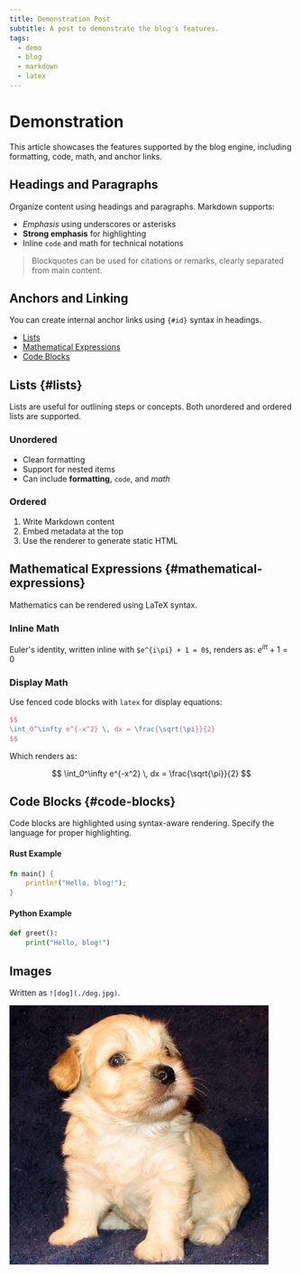 ```yaml
---
title: Demonstration Post
subtitle: A post to demonstrate the blog's features.
tags:
  - demo
  - blog
  - markdown
  - latex
---
```


# Demonstration

This article showcases the features supported by the blog engine, including formatting, code, math, and anchor links.

## Headings and Paragraphs

Organize content using headings and paragraphs. Markdown supports:

- _Emphasis_ using underscores or asterisks
- **Strong emphasis** for highlighting
- Inline `code` and $\text{math}$ for technical notations

> Blockquotes can be used for citations or remarks, clearly separated from main content.

## Anchors and Linking

You can create internal anchor links using `{#id}` syntax in headings.

* [Lists](#lists)
* [Mathematical Expressions](#mathematical-expressions)
* [Code Blocks](#code-blocks)

## Lists {#lists}

Lists are useful for outlining steps or concepts. Both unordered and ordered lists are supported.

### Unordered

- Clean formatting
- Support for nested items
- Can include **formatting**, `code`, and $math$

### Ordered

1. Write Markdown content
2. Embed metadata at the top
3. Use the renderer to generate static HTML

## Mathematical Expressions {#mathematical-expressions}

Mathematics can be rendered using LaTeX syntax.

### Inline Math

Euler's identity, written inline with `$e^{i\pi} + 1 = 0$`, renders as:  $e^{i\pi} + 1 = 0$

### Display Math

Use fenced code blocks with `latex` for display equations:

```latex
$$
\int_0^\infty e^{-x^2} \, dx = \frac{\sqrt{\pi}}{2}
$$
````

Which renders as:

$$
\int_0^\infty e^{-x^2} \, dx = \frac{\sqrt{\pi}}{2}
$$

## Code Blocks {#code-blocks}

Code blocks are highlighted using syntax-aware rendering. Specify the language for proper highlighting.

#### Rust Example

```rust
fn main() {
    println!("Hello, blog!");
}
```

#### Python Example

```python
def greet():
    print("Hello, blog!")
```

## Images

Written as `![dog](./dog.jpg)`.

![dog](./dog.jpg)
